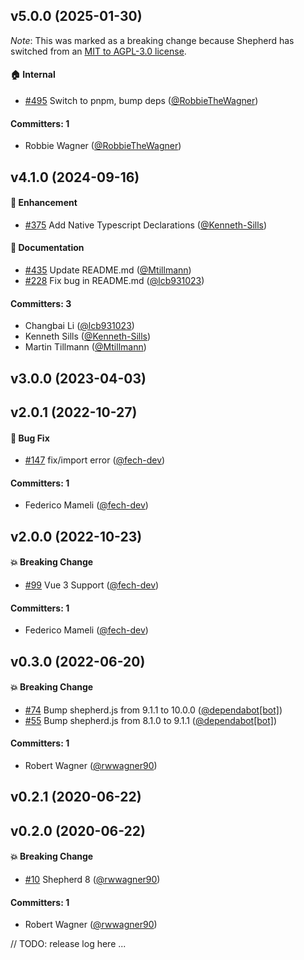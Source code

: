 ## v5.0.0 (2025-01-30)

*Note*: This was marked as a breaking change because Shepherd has switched from an [MIT to AGPL-3.0 license](https://github.com/shipshapecode/shepherd/blob/main/LICENSE.md).

#### :house: Internal
* [#495](https://github.com/shipshapecode/vue-shepherd/pull/495) Switch to pnpm, bump deps ([@RobbieTheWagner](https://github.com/RobbieTheWagner))

#### Committers: 1
- Robbie Wagner ([@RobbieTheWagner](https://github.com/RobbieTheWagner))

## v4.1.0 (2024-09-16)

#### :rocket: Enhancement
* [#375](https://github.com/shipshapecode/vue-shepherd/pull/375) Add Native Typescript Declarations ([@Kenneth-Sills](https://github.com/Kenneth-Sills))

#### :memo: Documentation
* [#435](https://github.com/shipshapecode/vue-shepherd/pull/435) Update README.md ([@Mtillmann](https://github.com/Mtillmann))
* [#228](https://github.com/shipshapecode/vue-shepherd/pull/228) Fix bug in README.md ([@lcb931023](https://github.com/lcb931023))

#### Committers: 3
- Changbai Li ([@lcb931023](https://github.com/lcb931023))
- Kenneth Sills ([@Kenneth-Sills](https://github.com/Kenneth-Sills))
- Martin Tillmann ([@Mtillmann](https://github.com/Mtillmann))

## v3.0.0 (2023-04-03)

## v2.0.1 (2022-10-27)

#### :bug: Bug Fix
* [#147](https://github.com/shipshapecode/vue-shepherd/pull/147) fix/import error ([@fech-dev](https://github.com/fech-dev))

#### Committers: 1
- Federico Mameli ([@fech-dev](https://github.com/fech-dev))

## v2.0.0 (2022-10-23)

#### :boom: Breaking Change
* [#99](https://github.com/shipshapecode/vue-shepherd/pull/99) Vue 3 Support ([@fech-dev](https://github.com/fech-dev))

#### Committers: 1
- Federico Mameli ([@fech-dev](https://github.com/fech-dev))

## v0.3.0 (2022-06-20)

#### :boom: Breaking Change
* [#74](https://github.com/shipshapecode/vue-shepherd/pull/74) Bump shepherd.js from 9.1.1 to 10.0.0 ([@dependabot[bot]](https://github.com/apps/dependabot))
* [#55](https://github.com/shipshapecode/vue-shepherd/pull/55) Bump shepherd.js from 8.1.0 to 9.1.1 ([@dependabot[bot]](https://github.com/apps/dependabot))

#### Committers: 1
- Robert Wagner ([@rwwagner90](https://github.com/rwwagner90))

## v0.2.1 (2020-06-22)

## v0.2.0 (2020-06-22)

#### :boom: Breaking Change
* [#10](https://github.com/shipshapecode/vue-shepherd/pull/10) Shepherd 8 ([@rwwagner90](https://github.com/rwwagner90))

#### Committers: 1
- Robert Wagner ([@rwwagner90](https://github.com/rwwagner90))

// TODO: release log here ...
